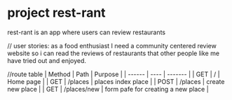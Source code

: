 # project rest-rant

rest-rant is an app where users can review restaurants

// user stories:
as a food enthusiast I need a community centered review website so i can read the reviews of restaurants that other people like me have tried out and enjoyed.

//route table
| Method | Path | Purpose |
| ------ | ---- | ------- |
| GET | / | Home page |
| GET | /places | places index place |
| POST | /places | create new place |
| GET | /places/new | form pafe for creating a new place |
